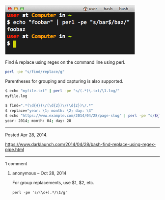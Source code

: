 <img alt="Bash Find & Replace" src="/img/uploads/2014-04/bash-find-replace-regex.png" />

Find & replace using regex on the command line using perl.
```sh
perl -pe "s/find/replace/g"
```

Parentheses for grouping and capturing is also supported.

```sh
$ echo "myfile.txt" | perl -pe "s/(.*)\.txt/\1.log/"
myfile.log
```

```sh
$ find=".*(\d{4})\/(\d{2})\/(\d{2})\/.*"
$ replace="year: \1; month: \2; day: \3"
$ echo "https://www.example.com/2014/04/28/page-slug" | perl -pe "s/${find}/${replace}/"
year: 2014; month: 04; day: 28
```

---

Posted Apr 28, 2014.

https://www.darklaunch.com/2014/04/28/bash-find-replace-using-regex-pipe.html

---

1 comment

<ol>
    <li>
        <div>
            anonymous &ndash; Oct 28, 2014
            <div>
                <p>For group replacements, use $1, $2, etc.</p><p></p><p><code>perl -pe 's/(\d+).*/\1/g'</code></p>
            </div>
        </div>
    </li>
</ol>
